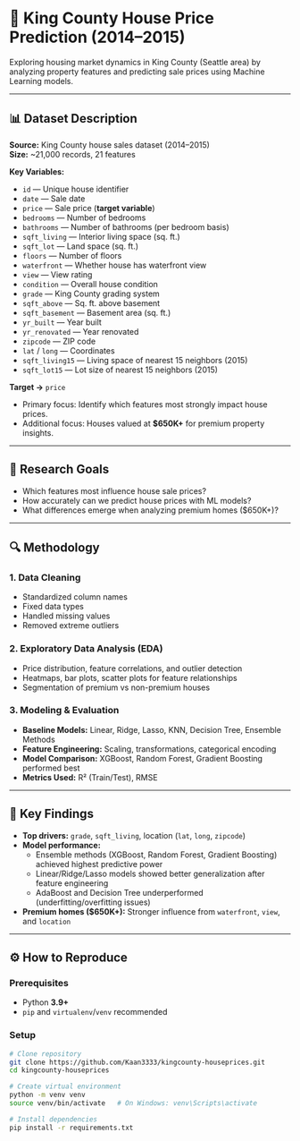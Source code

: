 # 🏡 King County House Price Prediction (2014–2015)

Exploring housing market dynamics in King County (Seattle area) by analyzing property features and predicting sale prices using Machine Learning models.  

---

## 📊 Dataset Description
**Source:** King County house sales dataset (2014–2015)  
**Size:** ~21,000 records, 21 features  

**Key Variables:**
- `id` — Unique house identifier  
- `date` — Sale date  
- `price` — Sale price (**target variable**)  
- `bedrooms` — Number of bedrooms  
- `bathrooms` — Number of bathrooms (per bedroom basis)  
- `sqft_living` — Interior living space (sq. ft.)  
- `sqft_lot` — Land space (sq. ft.)  
- `floors` — Number of floors  
- `waterfront` — Whether house has waterfront view  
- `view` — View rating  
- `condition` — Overall house condition  
- `grade` — King County grading system  
- `sqft_above` — Sq. ft. above basement  
- `sqft_basement` — Basement area (sq. ft.)  
- `yr_built` — Year built  
- `yr_renovated` — Year renovated  
- `zipcode` — ZIP code  
- `lat` / `long` — Coordinates  
- `sqft_living15` — Living space of nearest 15 neighbors (2015)  
- `sqft_lot15` — Lot size of nearest 15 neighbors (2015)  

**Target →** `price`  
- Primary focus: Identify which features most strongly impact house prices.  
- Additional focus: Houses valued at **$650K+** for premium property insights.  

---

## 🎯 Research Goals
- Which features most influence house sale prices?  
- How accurately can we predict house prices with ML models?  
- What differences emerge when analyzing premium homes ($650K+)?  

---

## 🔍 Methodology

### 1. Data Cleaning
- Standardized column names  
- Fixed data types  
- Handled missing values  
- Removed extreme outliers  

### 2. Exploratory Data Analysis (EDA)
- Price distribution, feature correlations, and outlier detection  
- Heatmaps, bar plots, scatter plots for feature relationships  
- Segmentation of premium vs non-premium houses  

### 3. Modeling & Evaluation
- **Baseline Models:** Linear, Ridge, Lasso, KNN, Decision Tree, Ensemble Methods  
- **Feature Engineering:** Scaling, transformations, categorical encoding  
- **Model Comparison:** XGBoost, Random Forest, Gradient Boosting performed best  
- **Metrics Used:** R² (Train/Test), RMSE  

---

## 📌 Key Findings
- **Top drivers:** `grade`, `sqft_living`, location (`lat`, `long`, `zipcode`)  
- **Model performance:**
  - Ensemble methods (XGBoost, Random Forest, Gradient Boosting) achieved highest predictive power  
  - Linear/Ridge/Lasso models showed better generalization after feature engineering  
  - AdaBoost and Decision Tree underperformed (underfitting/overfitting issues)  
- **Premium homes ($650K+):** Stronger influence from `waterfront`, `view`, and `location`  

---

## ⚙️ How to Reproduce

### Prerequisites
- Python **3.9+**  
- `pip` and `virtualenv`/`venv` recommended  


### Setup
```bash
# Clone repository
git clone https://github.com/Kaan3333/kingcounty-houseprices.git
cd kingcounty-houseprices

# Create virtual environment
python -m venv venv
source venv/bin/activate   # On Windows: venv\Scripts\activate

# Install dependencies
pip install -r requirements.txt



